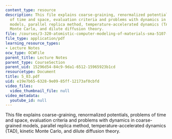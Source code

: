 ```yaml
---
content_type: resource
description: This file explains coarse-graining, renormalized potentials, problems
  of time and space, evaluation criteria and problems with dynamics in coarse-grained
  models, parallel replica method, temperature-accelerated dynamics (TAD), kinetic
  Monte Carlo, and dilute diffusion theory.
file: /courses/3-320-atomistic-computer-modeling-of-materials-sma-5107-spring-2005/e19e7b6563289e0985ff12173af0cbfd_5_03.pdf
file_type: application/pdf
learning_resource_types:
- Lecture Notes
ocw_type: OCWFile
parent_title: Lecture Notes
parent_type: CourseSection
parent_uid: 15296d54-84c9-9da1-6512-15965923b1cd
resourcetype: Document
title: 5_03.pdf
uid: e19e7b65-6328-9e09-85ff-12173af0cbfd
video_files:
  video_thumbnail_file: null
video_metadata:
  youtube_id: null
---
```

This file explains coarse-graining, renormalized potentials, problems of time and space, evaluation criteria and problems with dynamics in coarse-grained models, parallel replica method, temperature-accelerated dynamics (TAD), kinetic Monte Carlo, and dilute diffusion theory.